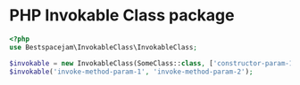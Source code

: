 # PHP Invokable Class package

```php
<?php
use Bestspacejam\InvokableClass\InvokableClass;

$invokable = new InvokableClass(SomeClass::class, ['constructor-param-1', 'constructor-param-2']);
$invokable('invoke-method-param-1', 'invoke-method-param-2');
```